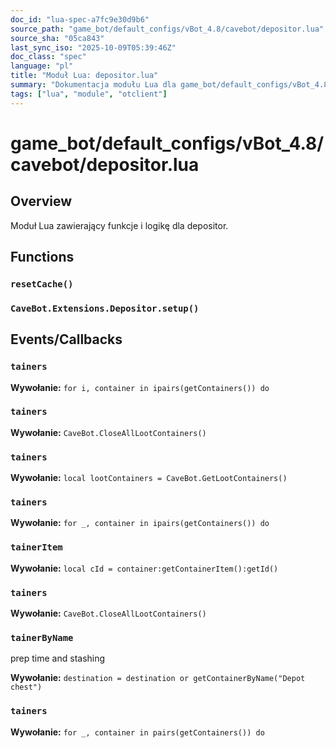 ```yaml
---
doc_id: "lua-spec-a7fc9e30d9b6"
source_path: "game_bot/default_configs/vBot_4.8/cavebot/depositor.lua"
source_sha: "05ca843"
last_sync_iso: "2025-10-09T05:39:46Z"
doc_class: "spec"
language: "pl"
title: "Moduł Lua: depositor.lua"
summary: "Dokumentacja modułu Lua dla game_bot/default_configs/vBot_4.8/cavebot/depositor.lua"
tags: ["lua", "module", "otclient"]
---
```


# game_bot/default_configs/vBot_4.8/cavebot/depositor.lua

## Overview

Moduł Lua zawierający funkcje i logikę dla depositor.

## Functions

### `resetCache()`

### `CaveBot.Extensions.Depositor.setup()`

## Events/Callbacks

### `tainers`

**Wywołanie:** `for i, container in ipairs(getContainers()) do`

### `tainers`

**Wywołanie:** `CaveBot.CloseAllLootContainers()`

### `tainers`

**Wywołanie:** `local lootContainers = CaveBot.GetLootContainers()`

### `tainers`

**Wywołanie:** `for _, container in ipairs(getContainers()) do`

### `tainerItem`

**Wywołanie:** `local cId = container:getContainerItem():getId()`

### `tainers`

**Wywołanie:** `CaveBot.CloseAllLootContainers()`

### `tainerByName`

prep time and stashing

**Wywołanie:** `destination = destination or getContainerByName("Depot chest")`

### `tainers`

**Wywołanie:** `for _, container in pairs(getContainers()) do`
